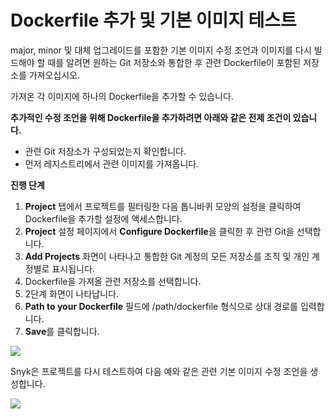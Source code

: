 # Dockerfile 추가 및 기본 이미지 테스트

major, minor 및 대체 업그레이드를 포함한 기본 이미지 수정 조언과 이미지를 다시 빌드해야 할 때를 알려면 원하는 Git 저장소와 통합한 후 관련 Dockerfile이 포함된 저장소를 가져오십시오.

가져온 각 이미지에 하나의 Dockerfile을 추가할 수 있습니다.

**추가적인 수정 조언을 위해 Dockerfile을 추가하려면 아래와 같은 전제 조건이 있습니다.**

* 관련 Git 저장소가 구성되었는지 확인합니다.
* 먼저 레지스트리에서 관련 이미지를 가져옵니다.

**진행 단계**

1. **Project** 탭에서 프로젝트를 필터링한 다음 톱니바퀴 모양의 설정을 클릭하여 Dockerfile을 추가할 설정에 액세스합니다.
2. **Project** 설정 페이지에서 **Configure Dockerfile**을 클릭한 후 관련 Git을 선택합니다.
3. **Add Projects** 화면이 나타나고 통합한 Git 계정의 모든 저장소를 조직 및 개인 계정별로 표시됩니다.
4. Dockerfile을 가져올 관련 저장소를 선택합니다.
5. 2단계 화면이 나타납니다.
6. **Path to your Dockerfile** 필드에 /path/dockerfile 형식으로 상대 경로를 입력합니다.
7. **Save**를 클릭합니다.

![](<../../../.gitbook/assets/image (45).png>)

Snyk은 프로젝트를 다시 테스트하여 다음 예와 같은 관련 기본 이미지 수정 조언을 생성합니다.

![](../../../.gitbook/assets/mceclip1-2-.png)
